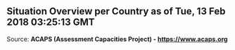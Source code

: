 ## Situation Overview per Country as of Tue, 13 Feb 2018 03:25:13 GMT

Source: **ACAPS (Assessment Capacities Project) - https://www.acaps.org**
